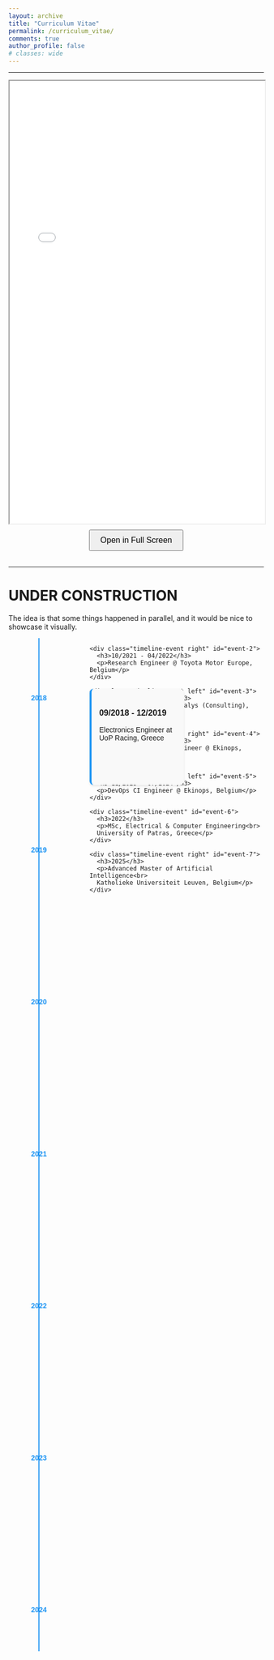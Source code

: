 ```yaml
---
layout: archive
title: "Curriculum Vitae"
permalink: /curriculum_vitae/
comments: true
author_profile: false
# classes: wide
---
```


---

<div class="pdf-container">
  <iframe id="pdf-iframe" src="/assets/documents/resume_alexandros_anastasiou.pdf" width="100%" height="874px"></iframe>
  <button onclick="openFullScreen()">Open in Full Screen</button>
</div>

<style>
.pdf-container {
  position: relative;
  text-align: center;
}

#a4-iframe {
  width: 210mm; /* Width of A4 paper */
  height: 297mm; /* Height of A4 paper */
  max-width: 100%;
  box-shadow: 0 0 10px rgba(0, 0, 0, 0.5); /* Optional: Add a shadow for aesthetics */
  border: none; /* Remove default border */
}

button {
  margin-top: 10px;
  padding: 10px 20px;
  font-size: 16px;
  cursor: pointer;
}
</style>

<script>
function openFullScreen() {
  var iframe = document.getElementById("pdf-iframe");
  if (iframe.requestFullscreen) {
    iframe.requestFullscreen();
  } else if (iframe.mozRequestFullScreen) { /* Firefox */
    iframe.mozRequestFullScreen();
  } else if (iframe.webkitRequestFullscreen) { /* Chrome, Safari and Opera */
    iframe.webkitRequestFullscreen();
  } else if (iframe.msRequestFullscreen) { /* IE/Edge */
    iframe.msRequestFullscreen();
  }
}
</script>


<br>

---

# UNDER CONSTRUCTION

The idea is that some things happened in parallel, and it would be nice to showcase it visually.

<style>
.timeline-container {
  display: flex;
  max-width: 1200px;
  margin: 0 auto;
  font-family: Arial, sans-serif;
}

.timeline-years {
  flex: 0 0 120px;
  position: relative;
  margin-right: 40px;
}

.timeline-line {
  position: absolute;
  left: 50%;
  top: 0;
  bottom: 0;
  width: 2px;
  background: #2196F3;
  transform: translateX(-50%);
}

.year-marker {
  position: absolute;
  left: 0;
  right: 0;
  text-align: center;
  padding: 10px 0;
  font-weight: bold;
  color: #2196F3;
}

.timeline-events {
  flex: 1;
  position: relative;
  min-height: 2000px; /* Adjust based on total timeline duration */
}

.timeline-event {
  position: absolute;
  width: calc(50% - 20px);
  background: #f9f9f9;
  border-radius: 8px;
  padding: 15px;
  box-shadow: 0 2px 4px rgba(0,0,0,0.1);
  border-left: 4px solid #2196F3;
}

.timeline-event.left {
  left: 0;
}

.timeline-event.right {
  right: 0;
}

/* Vertical spacing calculations - adjust these values based on your actual dates */
#event-1 { top: 5%; height: 8%; }
#event-2 { top: 13%; height: 10%; }
#event-3 { top: 18%; height: 3%; }
#event-4 { top: 22%; height: 6%; }
#event-5 { top: 29%; height: 15%; }
#event-6 { top: 75%; height: 12%; left: 25%; }
#event-7 { top: 45%; height: 8%; }
</style>

<div class="timeline-container">
  <div class="timeline-years">
    <div class="timeline-line"></div>
    <div class="year-marker" style="top: 5%">2018</div>
    <div class="year-marker" style="top: 20%">2019</div>
    <div class="year-marker" style="top: 35%">2020</div>
    <div class="year-marker" style="top: 50%">2021</div>
    <div class="year-marker" style="top: 65%">2022</div>
    <div class="year-marker" style="top: 80%">2023</div>
    <div class="year-marker" style="top: 95%">2024</div>
  </div>

  <div class="timeline-events">
    <div class="timeline-event left" id="event-1">
      <h3>09/2018 - 12/2019</h3>
      <p>Electronics Engineer at UoP Racing, Greece</p>
    </div>

    <div class="timeline-event right" id="event-2">
      <h3>10/2021 - 04/2022</h3>
      <p>Research Engineer @ Toyota Motor Europe, Belgium</p>
    </div>

    <div class="timeline-event left" id="event-3">
      <h3>09/2022 - 11/2022</h3>
      <p>Software Engineer @ Nalys (Consulting), Belgium</p>
    </div>

    <div class="timeline-event right" id="event-4">
      <h3>11/2022 - 10/2023</h3>
      <p>Embedded Software Engineer @ Ekinops, Belgium</p>
    </div>

    <div class="timeline-event left" id="event-5">
      <h3>11/2023 - 07/2024</h3>
      <p>DevOps CI Engineer @ Ekinops, Belgium</p>
    </div>

    <div class="timeline-event" id="event-6">
      <h3>2022</h3>
      <p>MSc, Electrical & Computer Engineering<br>
      University of Patras, Greece</p>
    </div>

    <div class="timeline-event right" id="event-7">
      <h3>2025</h3>
      <p>Advanced Master of Artificial Intelligence<br>
      Katholieke Universiteit Leuven, Belgium</p>
    </div>
  </div>
</div>
